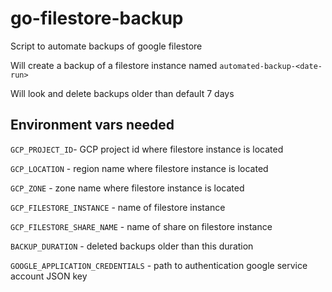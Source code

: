 # go-filestore-backup

Script to automate backups of google filestore

Will create a backup of a filestore instance named `automated-backup-<date-run>`

Will look and delete backups older than default 7 days

## Environment vars needed

`GCP_PROJECT_ID`- GCP project id where filestore instance is located

`GCP_LOCATION` - region name where filestore instance is located

`GCP_ZONE` - zone name where filestore instance is located

`GCP_FILESTORE_INSTANCE` - name of filestore instance

`GCP_FILESTORE_SHARE_NAME` - name of share on filestore instance

`BACKUP_DURATION` - deleted backups older than this duration

`GOOGLE_APPLICATION_CREDENTIALS` - path to authentication google service account JSON key

